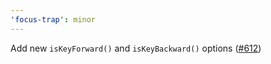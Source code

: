 ```yaml
---
'focus-trap': minor
---
```


Add new `isKeyForward()` and `isKeyBackward()` options ([#612](https://github.com/focus-trap/focus-trap/issues/612))
